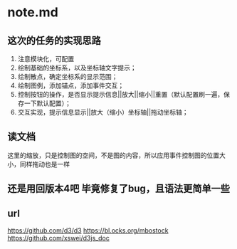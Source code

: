 # note.md

## 这次的任务的实现思路

1. 注意模块化，可配置
2. 绘制基础的坐标系，以及坐标轴文字提示；
3. 绘制散点，确定坐标系的显示范围；
4. 绘制图例，添加锚点，添加事件交互；
5. 控制按钮的操作，是否显示提示信息||放大||缩小||重置（默认配置刷一遍，保存一下默认配置）；
6. 交互实现，提示信息显示||放大（缩小）坐标轴||拖动坐标轴；


## 读文档
这里的缩放，只是控制图的空间，不是图的内容，所以应用事件控制图的位置大小，同样拖动也是一样

## 还是用回版本4吧 毕竟修复了bug，且语法更简单一些

## url
https://github.com/d3/d3
https://bl.ocks.org/mbostock
https://github.com/xswei/d3js_doc
